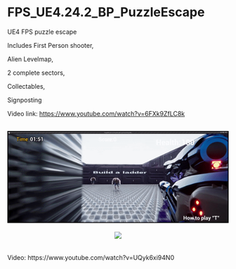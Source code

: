 # FPS_UE4.24.2_BP_PuzzleEscape
UE4 FPS puzzle escape

Includes First Person shooter,

Alien Levelmap,

2 complete sectors,

Collectables,

Signposting


Video link: https://www.youtube.com/watch?v=6FXk9ZfLC8k
<p align="center">
  <br>
<img src="Gifs/HittingEnemies.gif">
  <br></br>
<img src="Gifs/RunningEnemy.gif">
  <br></br>
  

</p>
  Video:
https://www.youtube.com/watch?v=UQyk6xi94N0
